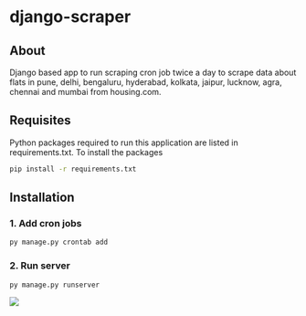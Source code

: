 # django-scraper

## About

Django based app to run scraping cron job twice a day to scrape data about flats in pune, delhi, bengaluru, hyderabad, kolkata, jaipur, lucknow, agra, chennai and mumbai from housing.com.

## Requisites

Python packages required to run this application are listed in requirements.txt. To install the packages
```bash
pip install -r requirements.txt
```


## Installation

### 1. Add cron jobs
```bash
py manage.py crontab add
```

### 2. Run server
```bash
py manage.py runserver
```
<img src="https://github.com/hrs00/django-scraper/assets/135930294/f17a22ad-0d88-4108-9dfd-55f6c75e8680">
